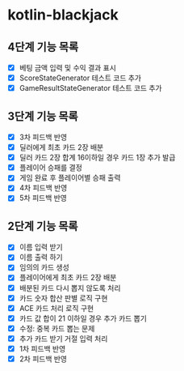 # kotlin-blackjack

## 4단계 기능 목록
- [x] 베팅 금액 입력 및 수익 결과 표시
- [x] ScoreStateGenerator 테스트 코드 추가
- [x] GameResultStateGenerator 테스트 코드 추가

## 3단계 기능 목록
- [x] 3차 피드백 반영
- [x] 딜러에게 최초 카드 2장 배분
- [x] 딜러 카드 2장 합계 16이하일 경우 카드 1장 추가 발급
- [x] 플레이어 승패를 결정
- [x] 게임 완료 후 플레이어별 승패 출력
- [x] 4차 피드백 반영
- [x] 5차 피드백 반영

## 2단계 기능 목록
- [x] 이름 입력 받기
- [x] 이름 출력 하기
- [x] 임의의 카드 생성
- [x] 플레이어에게 최초 카드 2장 배분
- [x] 배분된 카드 다시 뽑지 않도록 처리
- [x] 카드 숫자 합산 판별 로직 구현
- [x] ACE 카드 처리 로직 구현
- [x] 카드 값 합이 21 이하일 경우 추가 카드 뽑기
- [x] 수정: 중복 카드 뽑는 문제
- [x] 추가 카드 받기 거절 입력 처리
- [x] 1차 피드백 반영
- [x] 2차 피드백 반영
